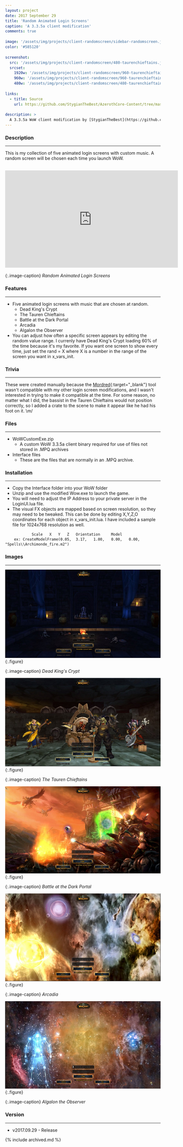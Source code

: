 ```yaml
---
layout: project
date: 2017 September 29
title: 'Random Animated Login Screens'
caption: 'A 3.3.5a client modification'
comments: true

image: '/assets/img/projects/client-randomscreen/sidebar-randomscreen.jpg'
color: '#585120'

screenshot:
  src: '/assets/img/projects/client-randomscreen/480-taurenchieftains.jpg'
  srcset:
    1920w: '/assets/img/projects/client-randomscreen/960-taurenchieftains.jpg'
    960w: '/assets/img/projects/client-randomscreen/960-taurenchieftains.jpg'
    480w: '/assets/img/projects/client-randomscreen/480-taurenchieftains.jpg'

links:
  - title: Source
    url: https://github.com/StygianTheBest/AzerothCore-Content/tree/master/WoWClient/RandomLoginScreen

description: >
  A 3.3.5a WoW client modification by [StygianTheBest](https://github.com/StygianTheBest/AzerothCore-Content/tree/master/WoWClient/){:target="_blank"}.
---
```


### Description ###
---
This is my collection of five animated login screens with custom music. A random screen will be chosen each time 
you launch WoW.

<br />
<iframe class="center" width="560" height="315" src="https://www.youtube.com/embed/tGy4dMr9OhU" frameborder="0" allowfullscreen></iframe>

{:.image-caption}
*Random Animated Login Screens*


### Features ###
------------------------------------------------------------------------------------------------------------------
- Five animated login screens with music that are chosen at random.
	- Dead King's Crypt
	- The Tauren Chieftains
	- Battle at the Dark Portal
	- Arcadia
	- Algalon the Observer
- You can adjust how often a specific screen appears by editing the random value range. I currenly have Dead King's 
Crypt loading 60% of the time because it's my favorite. If you want one screen to show every time, just set the 
rand = X where X is a number in the range of the screen you want in x_vars_init.


### Trivia ###
------------------------------------------------------------------------------------------------------------------
These were created manually because the [Mordred](http://www.modcraft.io/index.php?topic=8694.0){:target="_blank"} 
tool wasn't compatible with my other login screen modifications, and I wasn't interested in trying to make it 
compatible at the time. For some reason, no matter what I did, the bassist in the Tauren Chieftains would not 
position correctly, so I added a crate to the scene to make it appear like he had his foot on it. \m/


### Files ###
------------------------------------------------------------------------------------------------------------------
- WoWCustomExe.zip 
	- A custom WoW 3.3.5a client binary required for use of files not stored in .MPQ archives
- Interface files 
	- These are the files that are normally in an .MPQ archive.


### Installation ###
------------------------------------------------------------------------------------------------------------------
- Copy the Interface folder into your WoW folder
- Unzip and use the modified Wow.exe to launch the game.
- You will need to adjust the IP Address to your private server in the LoginUI.lua file.
- The visual FX objects are mapped based on screen resolution, so they may need to be tweaked. This can be done by 
editing X,Y,Z,O coordinates for each object in x_vars_init.lua. I have included a sample file for 1024x768 resolution 
as well.

~~~~
			Scale	X	Y	Z	Orientation		Model
    ex: CreateModelFrame(0.05, 	3.17,	1.00,	0.00,	0.00, 	"Spells\\Archimonde_fire.m2")
~~~~


### Images ###
------------------------------------------------------------------------------------------------------------------
![Dead King's Crypt](/assets/img/projects/client-randomscreen/960-crypt.jpg){:.figure}

{:.image-caption}
*Dead King's Crypt*

![The Tauren Chieftains](/assets/img/projects/client-randomscreen/960-taurenchieftains.jpg){:.figure}

{:.image-caption}
*The Tauren Chieftains*

![Battle at the Dark Portal](/assets/img/projects/client-randomscreen/960-darkportal.jpg){:.figure}

{:.image-caption}
*Battle at the Dark Portal*

![Arcadia](/assets/img/projects/client-randomscreen/960-arcadia.jpg){:.figure}

{:.image-caption}
*Arcadia*

![Algalon the Observer](/assets/img/projects/client-randomscreen/960-algalon.jpg){:.figure}

{:.image-caption}
*Algalon the Observer*


### Version ###
------------------------------------------------------------------------------------------------------------------
- v2017.09.29 - Release

{% include archived.md %}
